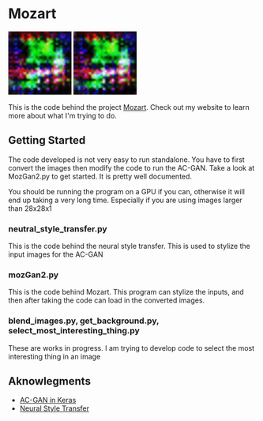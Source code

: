 # Mozart
![](outputs/version1_0.gif)
![alt text](outputs/version1_0.gif)

This is the code behind the project [Mozart](https://sidpremkumar.com/mozGan_v1.html). Check out my website to learn more about what I'm trying to do.

## Getting Started
The code developed is not very easy to run standalone. You have to first convert the images then modify the code to run the AC-GAN.
Take a look at MozGan2.py to get started. It is pretty well documented.

You should be running the program on a GPU if you can, otherwise it will end up taking a very long time. Especially if you are using images larger than 28x28x1

### neutral_style_transfer.py
This is the code behind the neural style transfer. This is used to stylize the input images for the AC-GAN

### mozGan2.py
This is the code behind Mozart. This program can stylize the inputs, and then after taking the code can load in the converted images.

### blend_images.py, get_background.py, select_most_interesting_thing.py
These are works in progress. I am trying to develop code to select the most interesting thing in an image

## Aknowlegments
* [AC-GAN in Keras](https://github.com/lukedeo/keras-acgan/blob/master/mnist_acgan.py)
* [Neural Style Transfer](https://medium.com/tensorflow/neural-style-transfer-creating-art-with-deep-learning-using-tf-keras-and-eager-execution-7d541ac31398)
